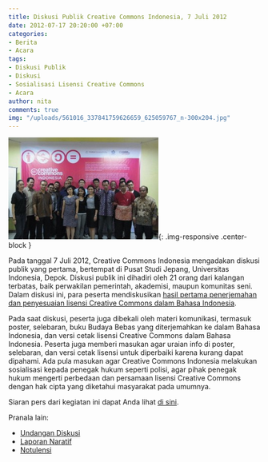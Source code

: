 ```yaml
---
title: Diskusi Publik Creative Commons Indonesia, 7 Juli 2012
date: 2012-07-17 20:20:00 +07:00
categories:
- Berita
- Acara
tags:
- Diskusi Publik
- Diskusi
- Sosialisasi Lisensi Creative Commons
- Acara
author: nita
comments: true
img: "/uploads/561016_337841759626659_625059767_n-300x204.jpg"
---
```


![561016_337841759626659_625059767_n-300x204.jpg](/uploads/561016_337841759626659_625059767_n-300x204.jpg){: .img-responsive .center-block }

Pada tanggal 7 Juli 2012, Creative Commons Indonesia mengadakan diskusi publik yang pertama, bertempat di Pusat Studi Jepang, Universitas Indonesia, Depok. Diskusi publik ini dihadiri oleh 21 orang dari kalangan terbatas, baik perwakilan pemerintah, akademisi, maupun komunitas seni. Dalam diskusi ini, para peserta mendiskusikan [hasil pertama penerjemahan dan penyesuaian lisensi Creative Commons dalam Bahasa Indonesia](http://creativecommons.or.id/2012/07/hasil-i-penerjemahan-dan-penyesuaian-teks-lisensi/).

Pada saat diskusi, peserta juga dibekali oleh materi komunikasi, termasuk poster, selebaran, buku Budaya Bebas yang diterjemahkan ke dalam Bahasa Indonesia, dan versi cetak lisensi Creative Commons dalam Bahasa Indonesia. Peserta juga memberi masukan agar uraian info di poster, selebaran, dan versi cetak lisensi untuk diperbaiki karena kurang dapat dipahami. Ada pula masukan agar Creative Commons Indonesia melakukan sosialisasi kepada penegak hukum seperti polisi, agar pihak penegak hukum mengerti perbedaan dan persamaan lisensi Creative Commons dengan hak cipta yang diketahui masyarakat pada umumnya.

Siaran pers dari kegiatan ini dapat Anda lihat [di sini](http://wikimedia.or.id/wiki/Diskusi_Terbatas_Lisensi_Creative_Commons_untuk_Indonesia/Siaran_Pers).

Pranala lain:

* [Undangan Diskusi](http://wikimedia.or.id/wiki/Diskusi_Terbatas_Lisensi_Creative_Commons_untuk_Indonesia)
* [Laporan Naratif](http://wikimedia.or.id/wiki/Diskusi_Terbatas_Lisensi_Creative_Commons_untuk_Indonesia/Hasil)
* [Notulensi](http://wikimedia.or.id/wiki/Diskusi_Terbatas_Lisensi_Creative_Commons_untuk_Indonesia/Notulensi)

